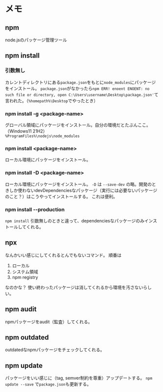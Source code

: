 # メモ

## npm

node.jsのパッケージ管理ツール

## npm install

### 引数無し

カレントディレクトリにある`package.json`をもとに`node_modules`にパッケージをインストール。
`package.json`がなかったら`npm ERR! enoent ENOENT: no such file or directory, open C:\Users\username\Desktop\package.json'`て言われた。（`%homepath%\Desktop`でやったとき）

### npm install -g \<package-name\>

グローバル領域にパッケージをインストール。自分の環境だとたぶんここ。（Windows11 21H2）  
`%ProgramFiles%\nodejs\node_modules`

### npm install \<package-name\>

ローカル環境にパッケージをインストール。

### npm install -D \<package-name\>

ローカル環境にパッケージをインストール。
`-D` は `--save-dev` の略。開発のときしか使わないdevDependenciesなパッケージ（実行には必要ないパッケージのこと？）はこうやってインストールする。
これは便利。

### npm install --production

`npm install` 引数無しのときと違って、dependenciesなパッケージのみインストールしてくれる。

## npx

なんかいい感じにしてくれるとんでもないコマンド。
順番は

1. ローカル
1. システム領域
1. npm registry

なのかな？
使い終わったパッケージは消してくれるから環境を汚さないらしい。

## npm audit

npmパッケージをaudit（監査）してくれる。

## npm outdated

outdatedなnpmパッケージをチェックしてくれる。

## npm update

パッケージをいい感じに（tag, semver制約を尊重）アップデートする。
`npm update --save` で`package.json`も更新する。
